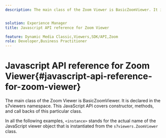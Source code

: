 ```yaml
---
description: The main class of the Zoom Viewer is BasicZoomViewer. It is declared in the s7viewers namespace. This JavaScript API covers constructor, methods, and call backs of this particular class.


solution: Experience Manager
title: Javascript API reference for Zoom Viewer

feature: Dynamic Media Classic,Viewers,SDK/API,Zoom
role: Developer,Business Practitioner
---
```


# Javascript API reference for Zoom Viewer{#javascript-api-reference-for-zoom-viewer}

The main class of the Zoom Viewer is BasicZoomViewer. It is declared in the s7viewers namespace. This JavaScript API covers constructor, methods, and call backs of this particular class.

In all the following examples, `<instance>` stands for the actual name of the JavaScript viewer object that is instantiated from the `s7viewers.ZoomViewer` class. 
